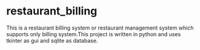 # restaurant_billing
This is a restaurant billing system or restaurant management system which supports only billing system.This project is written in python and uses tkinter as gui and sqlite as database.
